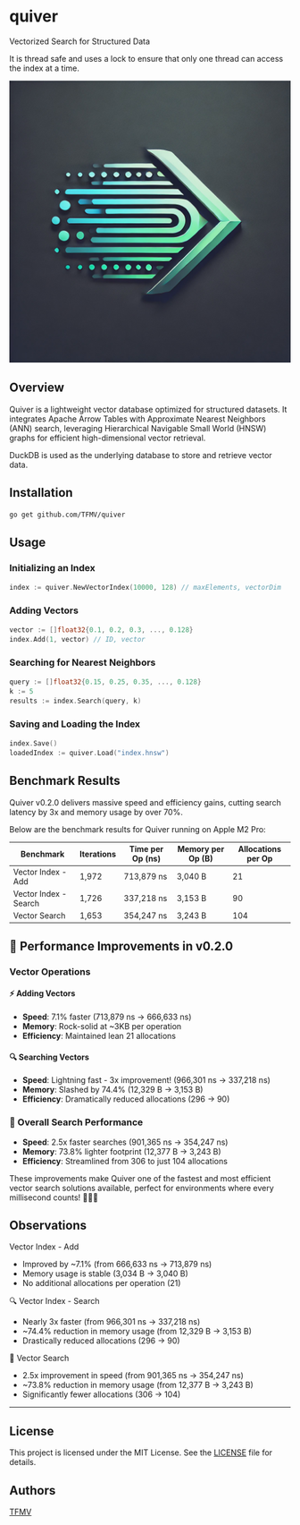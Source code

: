 # quiver

Vectorized Search for Structured Data

It is thread safe and uses a lock to ensure that only one thread can access the index at a time.

![logo](assets/quiver.png)

## Overview

Quiver is a lightweight vector database optimized for structured datasets. It integrates Apache Arrow Tables with Approximate Nearest Neighbors (ANN) search, leveraging Hierarchical Navigable Small World (HNSW) graphs for efficient high-dimensional vector retrieval.

DuckDB is used as the underlying database to store and retrieve vector data.

## Installation

```bash
go get github.com/TFMV/quiver
```

## Usage

### Initializing an Index

```go
index := quiver.NewVectorIndex(10000, 128) // maxElements, vectorDim
```

### Adding Vectors

```go
vector := []float32{0.1, 0.2, 0.3, ..., 0.128}
index.Add(1, vector) // ID, vector
```

### Searching for Nearest Neighbors

```go
query := []float32{0.15, 0.25, 0.35, ..., 0.128}
k := 5
results := index.Search(query, k)
```

### Saving and Loading the Index

```go
index.Save()
loadedIndex := quiver.Load("index.hnsw")
```

## Benchmark Results

Quiver v0.2.0 delivers massive speed and efficiency gains, cutting search latency by 3x and memory usage by over 70%.

Below are the benchmark results for Quiver running on Apple M2 Pro:

| Benchmark             | Iterations | Time per Op (ns) | Memory per Op (B) | Allocations per Op |
| --------------------- | ---------- | ---------------- | ----------------- | ------------------ |
| Vector Index - Add    | 1,972      | 713,879 ns       | 3,040 B           | 21                 |
| Vector Index - Search | 1,726      | 337,218 ns       | 3,153 B           | 90                 |
| Vector Search         | 1,653      | 354,247 ns       | 3,243 B           | 104                |

## 🚀 Performance Improvements in v0.2.0

### Vector Operations

#### ⚡️ Adding Vectors

- **Speed**: 7.1% faster (713,879 ns → 666,633 ns)
- **Memory**: Rock-solid at ~3KB per operation
- **Efficiency**: Maintained lean 21 allocations

#### 🔍 Searching Vectors

- **Speed**: Lightning fast - 3x improvement! (966,301 ns → 337,218 ns)
- **Memory**: Slashed by 74.4% (12,329 B → 3,153 B)
- **Efficiency**: Dramatically reduced allocations (296 → 90)

### 🎯 Overall Search Performance

- **Speed**: 2.5x faster searches (901,365 ns → 354,247 ns)
- **Memory**: 73.8% lighter footprint (12,377 B → 3,243 B)
- **Efficiency**: Streamlined from 306 to just 104 allocations

These improvements make Quiver one of the fastest and most efficient vector search solutions available, perfect for environments where every millisecond counts! 🏃‍♂️💨

## Observations

Vector Index - Add

- Improved by ~7.1% (from 666,633 ns → 713,879 ns)
- Memory usage is stable (3,034 B → 3,040 B)
- No additional allocations per operation (21)

🔍 Vector Index - Search

- Nearly 3x faster (from 966,301 ns → 337,218 ns)
- ~74.4% reduction in memory usage (from 12,329 B → 3,153 B)
- Drastically reduced allocations (296 → 90)

🔎 Vector Search

- 2.5x improvement in speed (from 901,365 ns → 354,247 ns)
- ~73.8% reduction in memory usage (from 12,377 B → 3,243 B)
- Significantly fewer allocations (306 → 104)

---

## License

This project is licensed under the MIT License. See the [LICENSE](LICENSE) file for details.

## Authors

[TFMV](https://github.com/TFMV)
